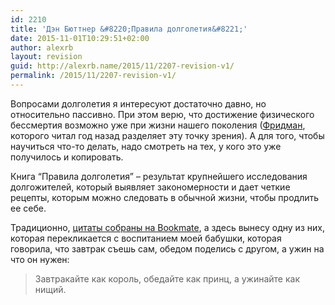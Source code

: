 ```yaml
---
id: 2210
title: 'Дэн Бюттнер &#8220;Правила долголетия&#8221;'
date: 2015-11-01T10:29:51+02:00
author: alexrb
layout: revision
guid: http://alexrb.name/2015/11/2207-revision-v1/
permalink: /2015/11/2207-revision-v1/
---
```

Вопросами долголетия я интересуют достаточно давно, но относительно пассивно. При этом верю, что достижение физического бессмертия возможно уже при жизни нашего поколения ([Фридман](http://alexrb.name/2014/09/frydman-sleduyuschye-100-let/), которого читал год назад разделяет эту точку зрения). А для того, чтобы научиться что-то делать, надо смотреть на тех, у кого это уже получилось и копировать.

Книга &#8220;Правила долголетия&#8221; &#8211; результат крупнейшего исследования долгожителей, который выявляет закономерности и дает четкие рецепты, которым можно следовать в обычной жизни, чтобы продлить ее себе.

Традиционно, [цитаты собраны на Bookmate](https://bookmate.com/alexriabtsev/quotes/), а здесь вынесу одну из них, которая перекликается с воспитанием моей бабушки, которая говорила, что завтрак съешь сам, обедом поделись с другом, а ужин на что он нужен:

> <div class="bm-quote-content-text">
>   Завтракайте как король, обедайте как принц, а ужинайте как нищий.
> </div>

<div class="bm-quote-likes">
</div>

&nbsp;